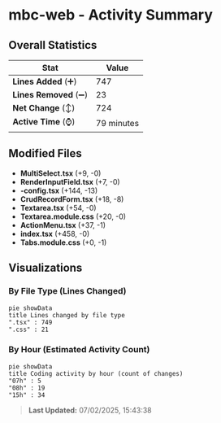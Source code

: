 # mbc-web - Activity Summary 

## Overall Statistics

| Stat                   | Value                                                             |
| ---------------------- | ----------------------------------------------------------------- |
| **Lines Added** (➕)   | 747                                          |
| **Lines Removed** (➖) | 23                                        |
| **Net Change** (↕)    | 724                |
| **Active Time** (⌚)   | 79 minutes |


## Modified Files
- **MultiSelect.tsx** (+9, -0)
- **RenderInputField.tsx** (+7, -0)
- **-config.tsx** (+144, -13)
- **CrudRecordForm.tsx** (+18, -8)
- **Textarea.tsx** (+54, -0)
- **Textarea.module.css** (+20, -0)
- **ActionMenu.tsx** (+37, -1)
- **index.tsx** (+458, -0)
- **Tabs.module.css** (+0, -1)

## Visualizations

### By File Type (Lines Changed)

```mermaid
pie showData
title Lines changed by file type
".tsx" : 749
".css" : 21
```

### By Hour (Estimated Activity Count)

```mermaid
pie showData
title Coding activity by hour (count of changes)
"07h" : 5
"08h" : 19
"15h" : 34
```


> **Last Updated:** 07/02/2025, 15:43:38